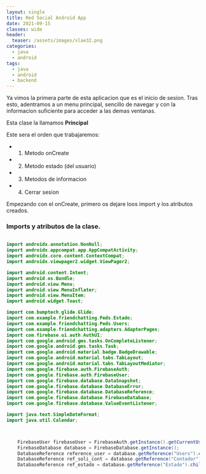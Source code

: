 ```yaml
---
layout: single
title: Red Social Android App
date: 2021-09-15
classes: wide
header:
  teaser: /assets/images/slae32.png
categories:
  - java
  - android
tags:
  - java
  - android
  - backend
---
```


Ya vimos la primera parte de esta aplicacion que es el inicio de sesion. Tras esto, adentramos a un menu principal, sencillo de navegar y con la informacion suficiente para acceder a las demas ventanas.


Esta clase la llamamos **Principal** 

Este sera el orden que trabajaremos:

- 1. Metodo onCreate
- 2. Metodo estado (del usuario)
- 3. Metodos de informacion 
- 4. Cerrar sesion


Empezando con el onCreate, primero os dejare loos import y los atributos creados.


### Imports y atributos de la clase.

```java

import androidx.annotation.NonNull;
import androidx.appcompat.app.AppCompatActivity;
import androidx.core.content.ContextCompat;
import androidx.viewpager2.widget.ViewPager2;

import android.content.Intent;
import android.os.Bundle;
import android.view.Menu;
import android.view.MenuInflater;
import android.view.MenuItem;
import android.widget.Toast;

import com.bumptech.glide.Glide;
import com.example.friendchatting.Peds.Estado;
import com.example.friendchatting.Peds.Users;
import com.example.friendchatting.adapters.AdapterPages;
import com.firebase.ui.auth.AuthUI;
import com.google.android.gms.tasks.OnCompleteListener;
import com.google.android.gms.tasks.Task;
import com.google.android.material.badge.BadgeDrawable;
import com.google.android.material.tabs.TabLayout;
import com.google.android.material.tabs.TabLayoutMediator;
import com.google.firebase.auth.FirebaseAuth;
import com.google.firebase.auth.FirebaseUser;
import com.google.firebase.database.DataSnapshot;
import com.google.firebase.database.DatabaseError;
import com.google.firebase.database.DatabaseReference;
import com.google.firebase.database.FirebaseDatabase;
import com.google.firebase.database.ValueEventListener;

import java.text.SimpleDateFormat;
import java.util.Calendar;



    FirebaseUser firebaseUser = FirebaseAuth.getInstance().getCurrentUser();
    FirebaseDatabase database = FirebaseDatabase.getInstance();
    DatabaseReference reference_user = database.getReference("Users").child(firebaseUser.getUid());
    DatabaseReference ref_soli_cont = database.getReference("Contador").child(firebaseUser.getUid());
    DatabaseReference ref_estado = database.getReference("Estado").child(firebaseUser.getUid());


```
